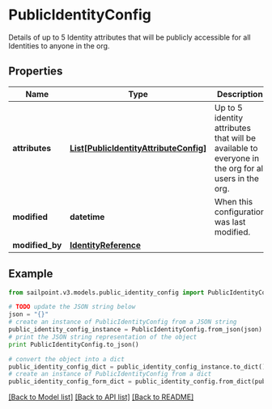 # PublicIdentityConfig

Details of up to 5 Identity attributes that will be publicly accessible for all Identities to anyone in the org.

## Properties
Name | Type | Description | Notes
------------ | ------------- | ------------- | -------------
**attributes** | [**List[PublicIdentityAttributeConfig]**](PublicIdentityAttributeConfig.md) | Up to 5 identity attributes that will be available to everyone in the org for all users in the org. | [optional] 
**modified** | **datetime** | When this configuration was last modified. | [optional] 
**modified_by** | [**IdentityReference**](IdentityReference.md) |  | [optional] 

## Example

```python
from sailpoint.v3.models.public_identity_config import PublicIdentityConfig

# TODO update the JSON string below
json = "{}"
# create an instance of PublicIdentityConfig from a JSON string
public_identity_config_instance = PublicIdentityConfig.from_json(json)
# print the JSON string representation of the object
print PublicIdentityConfig.to_json()

# convert the object into a dict
public_identity_config_dict = public_identity_config_instance.to_dict()
# create an instance of PublicIdentityConfig from a dict
public_identity_config_form_dict = public_identity_config.from_dict(public_identity_config_dict)
```
[[Back to Model list]](../README.md#documentation-for-models) [[Back to API list]](../README.md#documentation-for-api-endpoints) [[Back to README]](../README.md)



